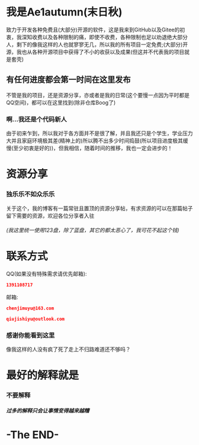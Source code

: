 # 我是Ae1autumn(末日秋)
致力于开发各种免费且(大部分)开源的软件，这是我来到GitHub以及Gitee的初衷，我深知收费以及各种限制的痛，即使不收费，各种限制也足以劝退绝大部分人，剩下的像我这样的人也就寥寥无几，所以我的所有项目一定免费;(大部分)开源，我也从各种开源项目中获得了不小的收获以及成果(但这并不代表我的项目就是套壳)
## 有任何进度都会第一时间在这里发布
不管是我的项目，还是资源分享，亦或者是我的日常(这个要慢一点因为平时都是QQ空间)，都可以在这里找到(除非仓库Boog了)

### 啊...我还是个代码新人
由于初来乍到，所以我对于各方面并不是很了解，并且我还只是个学生，学业压力大并且家庭环境极其差(精神上的)所以腾不出多少时间捣鼓(所以项目进度极其缓慢(至少初衷是好的))，但我相信，随着时间的推移，我也一定会进步的！

# 资源分享
### 独乐乐不如众乐乐
关于这个，我的博客有一篇常驻且置顶的资源分享帖，有求资源的可以在那篇帖子留下需要的资源，欢迎各位分享者入驻
###### (我这里统一使用123盘，除了蓝盘，其它的都太恶心了，我可花不起这个钱)

# 联系方式
QQ(如果没有特殊需求请优先邮箱):
```json
1391108717
```

邮箱:
```json
chenjimuyu@163.com
```
```json
qiujishiyu@outlook.com
```

### 感谢你能看到这里
像我这样的人没有疯了死了走上不归路难道还不够吗？
# 最好的解释就是
### 不要解释
##### 过多的解释只会让事情变得越来越糟

# -The END-